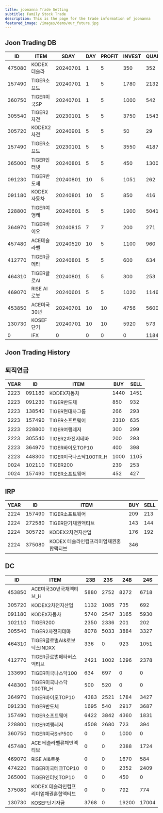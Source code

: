 ```yaml
---
title: joonanna Trade Setting
subtitle: Family Stock Trade
description: This is the page for the trade information of joonanna
featured_image: /images/demo/our_future.jpg
---
```


## Joon Trading DB

|ID|ITEM |SDAY|DAY|PROFIT|INVEST|QUANTITY|BUY|SELL|
|--|-----|--|--|--|--|--|--|--|
|475080|KODEX테슬라|20240701|1|5|350|352|0|0|
|157490|TIGER소프트|20240701|1|5|1780|2132|982|1062|
|360750|TIGER미국SP|20240701|1|5|1000|542|0|0|
|305540|TIGER2차전|20230101|5|5|3750|1543|8212|8360|
|305720|KODEX2차전|20240901|5|5|50|29|1817|1777|
|157490|TIGER소프트|20230101|5|5|3550|4187|7232|5673|
|365000|TiGER인터넷|20240801|5|5|450|1300|0|0|
|091230|TIGER반도체|20240801|10|5|1051|262|3762|4227|
|091180|KODEX자동차|20240801|10|5|850|416|8055|8477|
|228800|TIGER여행레|20240601|5|5|1900|5041|3331|3074|
|364970|TIGER바이오|20240815|7|7|200|271|6097|5946|
|457480|ACE테슬라밸|20240520|10|5|1100|960|1386|1724|
|412770|TIGER글메타|20240801|5|5|600|634|3217|3380|
|464310|TIGER글로AI|20240801|5|5|300|253|959|1051|
|469070|RISE AI로봇|20240601|5|5|1020|1146|650|584|
|453850|ACE미국30년|20240701|10|10|4756|5600|9396|9470|
|130730|KOSEF단기|20240701|10|10|5920|573|16948|17004|
|0|IFX|0|0|0|0|1184|0|0|

## Joon Trading History
## 퇴직연금
|YEAR|ID|ITEM |BUY|SELL|
|----|--|-----|---|----|
|2223|091180|KODEX자동차|1440|1451|
|2223|091230|TIGER반도체|850|932|
|2223|138540|TIGER현대차그룹|266|293|
|2223|157490|TIGER소프트웨어|2310|635|
|2223|228800|TIGER여행레저|300|299|
|2223|305540|TIGER2차전지테마|200|293|
|2223|364970|TIGER바이오TOP10|400|398|
|2223|448300|TIGER미국나스닥100TR_H|1000|1105|
|0024|102110|TIGER200|239|253| 
|0024|157490|TIGER소프트웨어|452|427|

## IRP
|YEAR|ID|ITEM |BUY|SELL|
|----|--|-----|---|----|
|2224|157490|TIGER소프트웨어|209|213|
|2224|272580|TIGER단기채권액티브|143|144| 
|2224|305720|KODEX2차전지산업|176|192|
|2224|375080|KODEX 테슬라인컴프리미엄채권혼합액티브|346||

## DC
|ID|ITEM |23B|23S|24B|24S|
|--|-----|---|----|---|----|
|453850|ACE미국30년국채액티브_H|5880|2752|8272|6718|
|305720|KODEX2차전지산업|1132|1085|735|692|
|091180|KODEX자동차|5740|2547|3165|5930|
|102110|TIGER200|2350|2336|201|202| 
|305540|TIGER2차전지테마|8078|5033|3884|3327|
|464310|TIGER글로벌AI&로보틱스INDXX|336| 0|923|1051|
|412770|TIGER글로벌메타버스액티브|2421|1002|1296|2378| 
|133690|TIGER미국나스닥100|634|697|0|0| 
|448300|TIGER미국나스닥100TR_H|500|520|0|0|
|364970|TIGER바이오TOP10|4383|2521|1784|3427|
|091230|TIGER반도체|1695|540|2917|3687|
|157490|TIGER소프트웨어|6422|3842|4360|1831|
|228800|TIGER여행레저|4508|2680|723|394|
|360750|TIGER미국SnP500|0|0|1000|0|
|457480|ACE 테슬라밸류체인액티브|0|0|2388|1724|
|469070|RISE AI&로봇|0|0|1670|584|
|474220|TiGER미국테크TOP10|0|0|2352|2409|
|365000|TiGER인터넷TOP10|0|0|450|0|
|375080|KODEX 테슬라인컴프리미엄채권혼합액티브|0|0|792|774|
|130730|KOSEF단기자금|3768|0|19200|17004|

